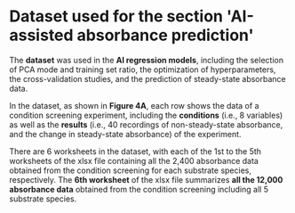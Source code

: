 # Dataset used for the section 'AI-assisted absorbance prediction'
The **dataset** was used in the **AI regression models**, including the selection of PCA mode and training set ratio, the optimization of hyperparameters, the cross-validation studies, and the prediction of steady-state absorbance data.

In the dataset, as shown in **Figure 4A**, each row shows the data of a condition screening experiment, including the **conditions** (i.e., 8 variables) as well as the **results**
(i.e., 40 recordings of non-steady-state absorbance, and the change in steady-state absorbance) of the experiment.

There are 6 worksheets in the dataset, with each of the 1st to the 5th worksheets of the xlsx file containing all the 2,400 absorbance data obtained from the condition screening for each substrate species, respectively. The **6th worksheet** of the xlsx file summarizes **all the 12,000 absorbance data** obtained from the condition screening including all 5 substrate species.
